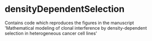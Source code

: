 # densityDependentSelection
Contains code which reproduces the figures in the manuscript 'Mathematical modeling of clonal interference by density-dependent selection in heterogeneous cancer cell lines'
